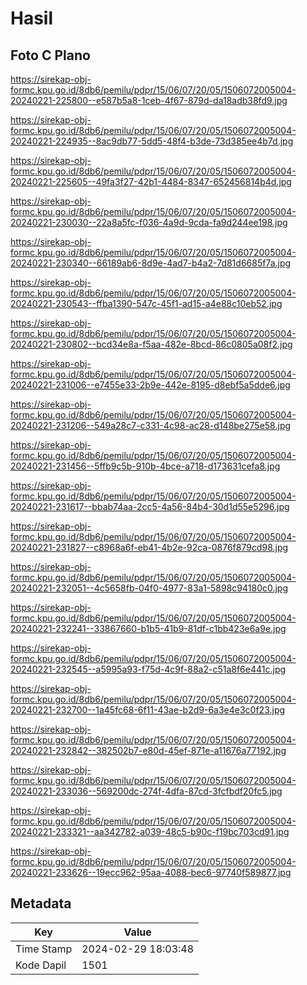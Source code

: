 # Hasil

## Foto C Plano

https://sirekap-obj-formc.kpu.go.id/8db6/pemilu/pdpr/15/06/07/20/05/1506072005004-20240221-225800--e587b5a8-1ceb-4f67-879d-da18adb38fd9.jpg

https://sirekap-obj-formc.kpu.go.id/8db6/pemilu/pdpr/15/06/07/20/05/1506072005004-20240221-224935--8ac9db77-5dd5-48f4-b3de-73d385ee4b7d.jpg

https://sirekap-obj-formc.kpu.go.id/8db6/pemilu/pdpr/15/06/07/20/05/1506072005004-20240221-225605--49fa3f27-42b1-4484-8347-652456814b4d.jpg

https://sirekap-obj-formc.kpu.go.id/8db6/pemilu/pdpr/15/06/07/20/05/1506072005004-20240221-230030--22a8a5fc-f036-4a9d-9cda-fa9d244ee198.jpg

https://sirekap-obj-formc.kpu.go.id/8db6/pemilu/pdpr/15/06/07/20/05/1506072005004-20240221-230340--66189ab6-8d9e-4ad7-b4a2-7d81d6685f7a.jpg

https://sirekap-obj-formc.kpu.go.id/8db6/pemilu/pdpr/15/06/07/20/05/1506072005004-20240221-230543--ffba1390-547c-45f1-ad15-a4e88c10eb52.jpg

https://sirekap-obj-formc.kpu.go.id/8db6/pemilu/pdpr/15/06/07/20/05/1506072005004-20240221-230802--bcd34e8a-f5aa-482e-8bcd-86c0805a08f2.jpg

https://sirekap-obj-formc.kpu.go.id/8db6/pemilu/pdpr/15/06/07/20/05/1506072005004-20240221-231006--e7455e33-2b9e-442e-8195-d8ebf5a5dde6.jpg

https://sirekap-obj-formc.kpu.go.id/8db6/pemilu/pdpr/15/06/07/20/05/1506072005004-20240221-231206--549a28c7-c331-4c98-ac28-d148be275e58.jpg

https://sirekap-obj-formc.kpu.go.id/8db6/pemilu/pdpr/15/06/07/20/05/1506072005004-20240221-231456--5ffb9c5b-910b-4bce-a718-d173631cefa8.jpg

https://sirekap-obj-formc.kpu.go.id/8db6/pemilu/pdpr/15/06/07/20/05/1506072005004-20240221-231617--bbab74aa-2cc5-4a56-84b4-30d1d55e5296.jpg

https://sirekap-obj-formc.kpu.go.id/8db6/pemilu/pdpr/15/06/07/20/05/1506072005004-20240221-231827--c8968a6f-eb41-4b2e-92ca-0876f879cd98.jpg

https://sirekap-obj-formc.kpu.go.id/8db6/pemilu/pdpr/15/06/07/20/05/1506072005004-20240221-232051--4c5658fb-04f0-4977-83a1-5898c94180c0.jpg

https://sirekap-obj-formc.kpu.go.id/8db6/pemilu/pdpr/15/06/07/20/05/1506072005004-20240221-232241--33867660-b1b5-41b9-81df-c1bb423e6a9e.jpg

https://sirekap-obj-formc.kpu.go.id/8db6/pemilu/pdpr/15/06/07/20/05/1506072005004-20240221-232545--a5995a93-f75d-4c9f-88a2-c51a8f6e441c.jpg

https://sirekap-obj-formc.kpu.go.id/8db6/pemilu/pdpr/15/06/07/20/05/1506072005004-20240221-232700--1a45fc68-6f11-43ae-b2d9-6a3e4e3c0f23.jpg

https://sirekap-obj-formc.kpu.go.id/8db6/pemilu/pdpr/15/06/07/20/05/1506072005004-20240221-232842--382502b7-e80d-45ef-871e-a11676a77192.jpg

https://sirekap-obj-formc.kpu.go.id/8db6/pemilu/pdpr/15/06/07/20/05/1506072005004-20240221-233036--569200dc-274f-4dfa-87cd-3fcfbdf20fc5.jpg

https://sirekap-obj-formc.kpu.go.id/8db6/pemilu/pdpr/15/06/07/20/05/1506072005004-20240221-233321--aa342782-a039-48c5-b90c-f19bc703cd91.jpg

https://sirekap-obj-formc.kpu.go.id/8db6/pemilu/pdpr/15/06/07/20/05/1506072005004-20240221-233626--19ecc962-95aa-4088-bec6-97740f589877.jpg


## Metadata

| Key        | Value               |
| ---------- | ------------------- |
| Time Stamp | 2024-02-29 18:03:48 |
| Kode Dapil | 1501                |



